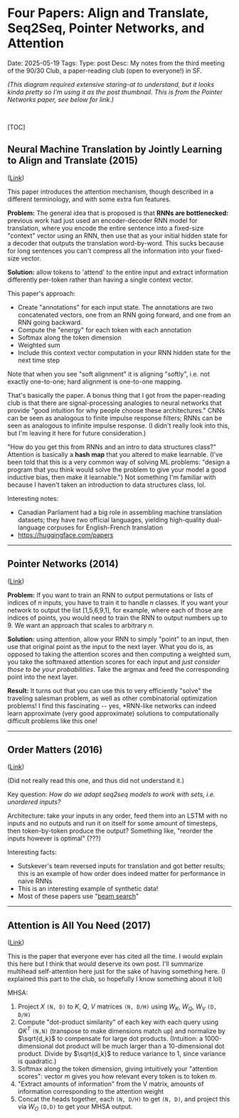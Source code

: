# Four Papers: Align and Translate, Seq2Seq, Pointer Networks, and Attention
Date: 2025-05-19
Tags:
Type: post
Desc: My notes from the third meeting of the 90/30 Club, a paper-reading club (open to everyone!) in SF.

*(This diagram required extensive staring-at to understand, but it looks kinda pretty so I'm using it as the post thumbnail. This is from the Pointer Networks paper, see below for link.)*

<br> 

[TOC]

## Neural Machine Translation by Jointly Learning to Align and Translate (2015)

([Link](https://arxiv.org/abs/1409.0473))

This paper introduces the attention mechanism, though described in a different terminology, and with some extra fun features.

**Problem:** The general idea that is proposed is that **RNNs are bottlenecked:** previous work had just used an encoder-decoder RNN model for translation, where you encode the entire sentence into a fixed-size "context" vector using an RNN, then use that as your initial hidden state for a decoder that outputs the translation word-by-word. This sucks because for long sentences you can't compress all the information into your fixed-size vector.

**Solution:** allow tokens to 'attend' to the entire input and extract information differently per-token rather than having a single context vector.

This paper's approach: 

- Create "annotations" for each input state. The annotations are two concatenated vectors, one from an RNN going forward, and one from an RNN going backward. 
- Compute the "energy" for each token with each annotation
- Softmax along the token dimension
- Weighted sum
- Include this context vector computation in your RNN hidden state for the next time step

Note that when you see "soft alignment" it is aligning "softly", i.e. not exactly one-to-one; hard alignment is one-to-one mapping.

That's basically the paper. A bonus thing that I got from the paper-reading club is that there are signal-processing analogies to neural networks that provide "good intuition for why people choose these architectures." CNNs can be seen as analogous to finite impulse response filters; RNNs can be seen as analogous to infinite impulse response. (I didn't really look into this, but I'm leaving it here for future consideration.)

"How do you get this from RNNs and an intro to data structures class?" Attention is basically a **hash map** that you altered to make learnable. (I've been told that this is a very common way of solving ML problems: "design a program that you think would solve the problem to give your model a good inductive bias, then make it learnable.") Not something I'm familiar with because I haven't taken an introduction to data structures class, lol.

Interesting notes: 

- Canadian Parliament had a big role in assembling machine translation datasets; they have two official languages, yielding high-quality dual-language corpuses for English-French translation
- https://huggingface.com/papers

---

## Pointer Networks (2014)

([Link](https://arxiv.org/abs/1506.03134))

**Problem:** If you want to train an RNN to output permutations or lists of indices of $n$ inputs, you have to train it to handle $n$ classes. If you want your network to output the list [1,5,6,9,1], for example, where each of those are indices of points, you would need to train the RNN to output numbers up to 9. We want an approach that scales to arbitrary $n$.

**Solution:** using attention, allow your RNN to simply "point" to an input, then use that original point as the input to the next layer. What you do is, as opposed to taking the attention scores and then computing a weighted sum, you take the softmaxed attention scores for each input and *just consider those to be your probabilities*. Take the argmax and feed the corresponding point into the next layer.

**Result:** It turns out that you can use this to very efficiently "solve" the traveling salesman problem, as well as other combinatorial optimization problems! I find this fascinating -- yes, *RNN-like networks can indeed learn approximate (very good approximate) solutions to computationally difficult problems like this one! 

---

## Order Matters (2016)

([Link](https://arxiv.org/abs/1511.06391))

(Did not really read this one, and thus did not understand it.)

Key question: *How do we adapt seq2seq models to work with sets, i.e. unordered inputs?*

Architecture: take your inputs in any order, feed them into an LSTM with no inputs and no outputs and run it on itself for some amount of timesteps, then token-by-token produce the output? Something like, "reorder the inputs however is optimal" (???)

Interesting facts: 

- Sutskever's team reversed inputs for translation and got better results; this is an example of how order does indeed matter for performance in naive RNNs
- This is an interesting example of synthetic data!
- Most of these papers use "[beam search](https://en.wikipedia.org/wiki/Beam_search)"

---

## Attention is All You Need (2017)

([Link](https://arxiv.org/abs/1706.03762))

This is the paper that everyone ever has cited all the time. I would explain this here but I think that would deserve its own post. I'll summarize multihead self-attention here just for the sake of having something here. (I explained this part to the club, so hopefully I know something about it lol)

MHSA: 

1. Project $X$ `(N, D)` to $K$, $Q$, $V$ matrices `(N, D/H)` using $W_K$, $W_Q$, $W_V$ `(D, D/H)`
2. Compute "dot-product similarity" of each key with each query using $QK^T$ `(N,N)` (transpose to make dimensions match up) and normalize by $\sqrt{d_k}$ to compensate for large dot products. (Intuition: a 1000-dimensional dot product will be much larger than a 10-dimensional dot product. Divide by $\sqrt{d_k}$ to reduce variance to 1, since variance is quadratic.)
3. Softmax along the token dimension, giving intuitively your "attention scores": vector $m$ gives you how relevant every token is to token $m$.
4. "Extract amounts of information" from the V matrix, amounts of information corresponding to the attention weight   
5. Concat the heads together, each `(N, D/H)` to get `(N, D)`, and project this via $W_O$ `(D,D)` to get your MHSA output.

